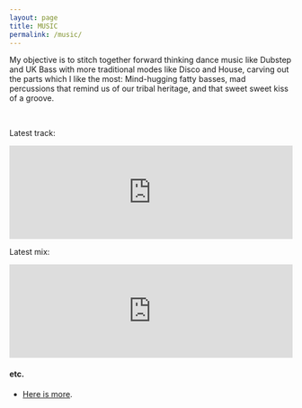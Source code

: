 ```yaml
---
layout: page
title: MUSIC
permalink: /music/
---
```


My objective is to stitch together forward thinking dance music like Dubstep and UK Bass with more traditional modes like Disco and House, carving out the parts which I like the most: Mind-hugging fatty basses, mad percussions that remind us of our tribal heritage, and that sweet sweet kiss of a groove. 

<br>

Latest track:
<iframe width="100%" height="166" scrolling="no" frameborder="no" allow="autoplay" src="https://w.soundcloud.com/player/?url=https%3A//api.soundcloud.com/tracks/401529243&color=%23ff5500&auto_play=false&hide_related=false&show_comments=true&show_user=true&show_reposts=false&show_teaser=true"></iframe>

<br>

Latest mix:
<iframe width="100%" height="166" scrolling="no" frameborder="no" allow="autoplay" src="https://w.soundcloud.com/player/?url=https%3A//api.soundcloud.com/tracks/480332235&color=%23ff5500&auto_play=false&hide_related=false&show_comments=true&show_user=true&show_reposts=false&show_teaser=true"></iframe>

<br>

#### <b>etc.</b>

* [Here is more](https://soundcloud.com/0_k/).  


